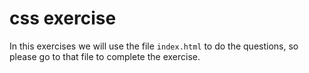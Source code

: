 # css exercise

In this exercises we will use the file `index.html` to do the questions, so please go to that file to complete the exercise.
